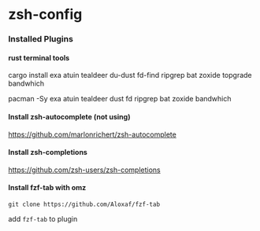 # zsh-config


### Installed Plugins

#### rust terminal tools
cargo install exa atuin tealdeer du-dust fd-find ripgrep bat zoxide topgrade bandwhich

pacman -Sy exa atuin tealdeer dust fd ripgrep bat zoxide bandwhich

#### Install zsh-autocomplete (not using)
https://github.com/marlonrichert/zsh-autocomplete

#### Install zsh-completions
https://github.com/zsh-users/zsh-completions

#### Install fzf-tab with omz
`git clone https://github.com/Aloxaf/fzf-tab`

add `fzf-tab` to plugin
